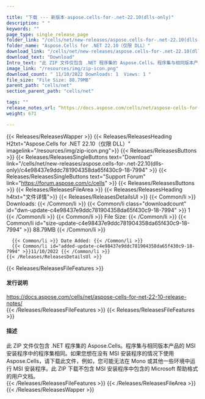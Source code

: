```yaml
---

title: "下载 --- 新版本-aspose.cells-for-.net-22.10(dlls-only)"
description: " "
keywords: ""
page_type: single_release_page
folder_link: "/cells/net/new-releases/aspose.cells-for-.net-22.10(dlls-only)/"
folder_name: "Aspose.Cells for .NET 22.10（仅限 DLL）"
download_link: "/cells/net/new-releases/aspose.cells-for-.net-22.10(dlls-only)/c4e98437e9ddc781904358da65f430c9-18-7994"
download_text: "Download"
Intro_text: "此 ZIP 文件仅包含 .NET 程序集的 Aspose.Cells。程序集与相同版本产品的 MSI 安装程序中的程序集相同。如果您想在没有 MSI 安装程序的情况下使用 Aspose.Cells，请下载此文件，例如，您可能无法在 Mono 或其他一些环境中运行 MSI 安装程序。此 ZIP 下载不包含 MSI 安装程序中包含的 Microsoft 帮助格式的用户文档。"
image_link: "/resources/img/zip-icon.png"
download_count: " 11/10/2022 Downloads: 1  Views: 1 "
file_size: "File Size: 88.79MB"
parent_path: "cells/net"
section_parent_path: "cells/net"

tags: ""
release_notes_url: “https://docs.aspose.com/cells/net/aspose-cells-for-net-22-10-release-notes/”
weight: 671

---
```


{{< Releases/ReleasesWapper >}}
  {{< Releases/ReleasesHeading H2txt="Aspose.Cells for .NET 22.10（仅限 DLL）" imagelink="/resources/img/zip-icon.png">}}
  {{< Releases/ReleasesButtons >}}
    {{< Releases/ReleasesSingleButtons text="Download" link="/cells/net/new-releases/aspose.cells-for-.net-22.10(dlls-only)/c4e98437e9ddc781904358da65f430c9-18-7994" >}}
    {{< Releases/ReleasesSingleButtons text="Support Forum" link="https://forum.aspose.com/c/cells" >}}
  {{< Releases/ReleasesButtons >}}
  {{< Releases/ReleasesFileArea >}}
    {{< Releases/ReleasesHeading h4txt="文件详情">}}
    {{< Releases/ReleasesDetailsUl >}}
      {{< Common/li >}} Downloads: {{< /Common/li >}}
      {{< Common/li class="downloadcount" id="dwn-update-c4e98437e9ddc781904358da65f430c9-18-7994" >}} 1 {{< /Common/li >}}
      {{< Common/li >}} File Size: {{< /Common/li >}}
      {{< Common/li id="size-update-c4e98437e9ddc781904358da65f430c9-18-7994" >}} 88.79MB {{< /Common/li >}}

      {{< Common/li >}} Date Added: {{< /Common/li >}}
      {{< Common/li id="added-update-c4e98437e9ddc781904358da65f430c9-18-7994" >}}11/10/2022 {{< /Common/li >}}
    {{< /Releases/ReleasesDetailsUl >}}

  {{< Releases/ReleasesFileFeatures >}}
      <h4>发行说明</h4><div><a href='https://docs.aspose.com/cells/net/aspose-cells-for-net-22-10-release-notes/'>https://docs.aspose.com/cells/net/aspose-cells-for-net-22-10-release-notes/</a></div>
  {{< /Releases/ReleasesFileFeatures >}}
  {{< Releases/ReleasesFileFeatures >}}
      <h4>描述</h4><div class="HTMLDescription">此 ZIP 文件仅包含 .NET 程序集的 Aspose.Cells。程序集与相同版本产品的 MSI 安装程序中的程序集相同。如果您想在没有 MSI 安装程序的情况下使用 Aspose.Cells，请下载此文件，例如，您可能无法在 Mono 或其他一些环境中运行 MSI 安装程序。此 ZIP 下载不包含 MSI 安装程序中包含的 Microsoft 帮助格式的用户文档。</div>
  {{< /Releases/ReleasesFileFeatures >}}
 {{< /Releases/ReleasesFileArea >}}
{{< /Releases/ReleasesWapper >}}



